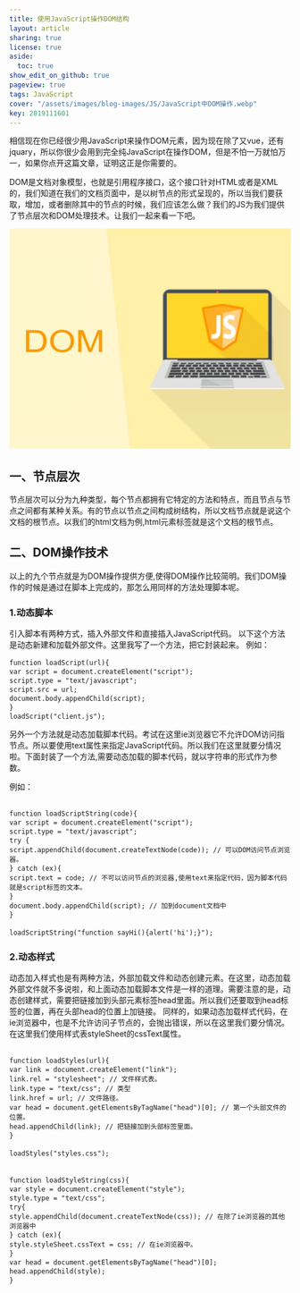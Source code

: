 ```yaml
---
title: 使用JavaScript操作DOM结构
layout: article
sharing: true
license: true
aside:
  toc: true
show_edit_on_github: true
pageview: true
tags: JavaScript
cover: "/assets/images/blog-images/JS/JavaScript中DOM操作.webp"
key: 2019111601
---
```


相信现在你已经很少用JavaScript来操作DOM元素，因为现在除了又vue，还有jquary，所以你很少会用到完全纯JavaScript在操作DOM，但是不怕一万就怕万一，如果你点开这篇文章，证明这正是你需要的。


DOM是文档对象模型，也就是引用程序接口，这个接口针对HTML或者是XML的，我们知道在我们的文档页面中，是以树节点的形式呈现的，所以当我们要获取，增加，或者删除其中的节点的时候，我们应该怎么做？我们的JS为我们提供了节点层次和DOM处理技术。让我们一起来看一下吧。


![](/assets/images/blog-images/JS/JavaScript中DOM操作.webp)

## 一、节点层次

节点层次可以分为九种类型，每个节点都拥有它特定的方法和特点，而且节点与节点之间都有某种关系。有的节点以节点之间构成树结构，所以文档节点就是说这个文档的根节点。以我们的html文档为例,html元素标签就是这个文档的根节点。



## 二、DOM操作技术

以上的九个节点就是为DOM操作提供方便,使得DOM操作比较简明。我们DOM操作的时候是通过在脚本上完成的，那怎么用同样的方法处理脚本呢。


### 1.动态脚本

引入脚本有两种方式，插入外部文件和直接插入JavaScript代码。
以下这个方法是动态新建和加载外部文件。这里我写了一个方法，把它封装起来。
例如：

```
function loadScript(url){ 
var script = document.createElement("script"); 
script.type = "text/javascript"; 
script.src = url; 
document.body.appendChild(script); 
}
loadScript("client.js");
```


另外一个方法就是动态加载脚本代码。考试在这里ie浏览器它不允许DOM访问指节点。所以要使用text属性来指定JavaScript代码。所以我们在这里就要分情况啦。下面封装了一个方法,需要动态加载的脚本代码，就以字符串的形式作为参数。

例如：
```

function loadScriptString(code){ 
var script = document.createElement("script"); 
script.type = "text/javascript"; 
try { 
script.appendChild(document.createTextNode(code)); // 可以DOM访问节点浏览器。
} catch (ex){ 
script.text = code; // 不可以访问节点的浏览器,使用text来指定代码，因为脚本代码就是script标签的文本。
} 
document.body.appendChild(script); // 加到document文档中
} 

loadScriptString("function sayHi(){alert('hi');}");
```




### 2.动态样式

动态加入样式也是有两种方法，外部加载文件和动态创建元素。在这里，动态加载外部文件就不多说啦，和上面动态加载脚本文件是一样的道理。需要注意的是，动态创建样式，需要把链接加到头部元素标签head里面。所以我们还要取到head标签的位置，再在头部head的位置上加链接。
同样的，如果动态加载样式代码，在ie浏览器中，也是不允许访问子节点的，会抛出错误，所以在这里我们要分情况。在这里我们使用样式表styleSheet的cssText属性。
```

function loadStyles(url){ 
var link = document.createElement("link"); 
link.rel = "stylesheet"; // 文件样式表。
link.type = "text/css"; // 类型
link.href = url; // 文件路径。
var head = document.getElementsByTagName("head")[0]; // 第一个头部文件的位置。
head.appendChild(link); // 把链接加到头部标签里面。
}

loadStyles("styles.css");


function loadStyleString(css){ 
var style = document.createElement("style"); 
style.type = "text/css"; 
try{ 
style.appendChild(document.createTextNode(css)); // 在除了ie浏览器的其他浏览器中
} catch (ex){ 
style.styleSheet.cssText = css; // 在ie浏览器中。
} 
var head = document.getElementsByTagName("head")[0]; 
head.appendChild(style); 
}
```